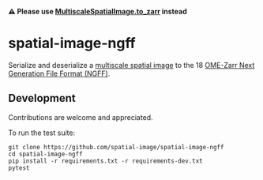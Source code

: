 **⚠️ Please use [MultiscaleSpatialImage.to_zarr](https://github.com/spatial-image/spatial-image-multiscale) instead**

# spatial-image-ngff

Serialize and deserialize a [multiscale spatial image](https://github.com/spatial-image/spatial-image-multiscale) to the
18
[OME-Zarr Next Generation File Format (NGFF)](https://ngff.openmicroscopy.org/).

## Development

Contributions are welcome and appreciated.

To run the test suite:

```
git clone https://github.com/spatial-image/spatial-image-ngff
cd spatial-image-ngff
pip install -r requirements.txt -r requirements-dev.txt
pytest
```
